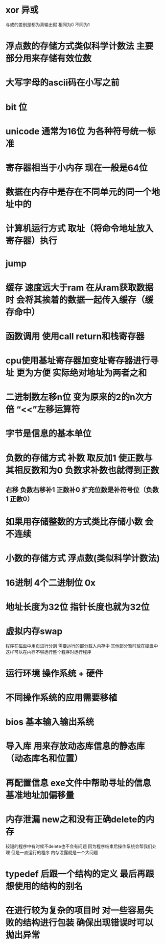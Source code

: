 # xor 异或
与或的差别是都为真输出假
相同为0 不同为1
# 浮点数的存储方式类似科学计数法 主要部分用来存储有效位数
# 大写字母的ascii码在小写之前
# bit 位
# unicode 通常为16位 为各种符号统一标准
# 寄存器相当于小内存 现在一般是64位
# 数据在内存中是存在不同单元的同一个地址中的
# 计算机运行方式 取址（将命令地址放入寄存器）执行
# jump
# 缓存 速度远大于ram 在从ram获取数据时 会将其挨着的数据一起传入缓存（缓存命中）
# 函数调用 使用call return和栈寄存器
# cpu使用基址寄存器加变址寄存器进行寻址 更为方便 实际绝对地址为两者之和
# 二进制数左移n位 变为原来的2的n次方倍 “<<”左移运算符
# 字节是信息的基本单位 
# 负数的存储方式 补数 取反加1 使正数与其相反数和为0 负数求补数也就得到正数
## 右移 负数右移补1 正数补0 扩充位数是补符号位（负数1 正数0）
# 如果用存储整数的方式类比存储小数 会不连续
# 小数的存储方式 浮点数(类似科学计数法)
# 16进制 4个二进制位 0x
# 地址长度为32位 指针长度也就为32位
# 虚拟内存swap 
程序在磁盘中用页进行分割 需要运行的部分载入内存中 其他部分暂时放在硬盘中 这样可以在内存不够运行整个程序时运行程序
# 运行环境 操作系统 + 硬件
# 不同操作系统的应用需要移植
# bios 基本输入输出系统
# 导入库 用来存放动态库信息的静态库（动态库名和位置）
# 再配置信息 exe文件中帮助寻址的信息 基准地址加偏移量
# 内存泄漏 new之和没有正确delete的内存
较短的程序中有时候不delete也不会有问题 因为程序结束后操作系统会帮我们处理 但是一直运行的程序 内存泄露就是一个大问题
# typedef 后跟一个结构的定义 最后再跟想使用的结构的别名
# 在进行较为复杂的项目时 对一些容易失败的结构进行包装 确保出现错误时可以抛出异常





